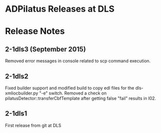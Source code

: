 ADPilatus Releases at DLS
=========================

Release Notes
=============

2-1dls3 (September 2015)
------------------------
Removed error messages in console related to scp command execution.

2-1dls2
-------
Fixed builder support and modified build to copy edl files for
the dls-xmliocbuilder.py "-e" switch.
Removed a check on pilatusDetector::transferCbfTemplate after getting
false "fail" results in I02.

2-1dls1
---------
First release from git at DLS


